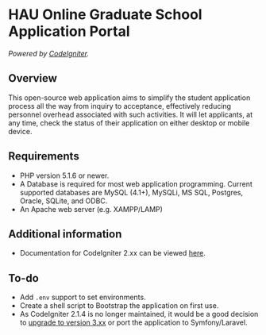 HAU Online Graduate School Application Portal
============================================
_Powered by [CodeIgniter](https://ellislab.com/blog/entry/codeigniter-2.1.4-released)._

Overview
--------
This open-source web application aims to simplify the student application process all the way from inquiry to acceptance, effectively reducing personnel overhead associated with such activities. It will let applicants, at any time, check the status of their application on either desktop or mobile device.

Requirements
------------
* PHP version 5.1.6 or newer.
* A Database is required for most web application programming. Current supported databases are MySQL (4.1+), MySQLi, MS SQL, Postgres, Oracle, SQLite, and ODBC.
* An Apache web server (e.g. XAMPP/LAMP)

Additional information
---------------------
* Documentation for CodeIgniter 2.xx can be viewed [here](http://www.codeigniter.com/userguide2/).

To-do
-----
* Add `.env` support to set environments.
* Create a shell script to Bootstrap the application on first use.
* As CodeIgniter 2.1.4 is no longer maintained, it would be a good decision to [upgrade to version 3.xx](1) or port the application to Symfony/Laravel.

[1]: https://www.codeigniter.com/userguide3/installation/upgrade_300.html
